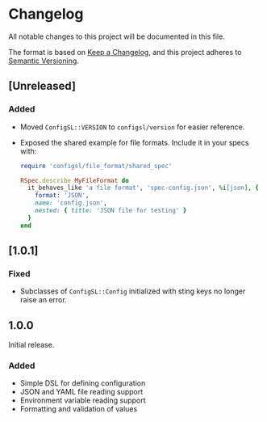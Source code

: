 # Changelog

All notable changes to this project will be documented in this file.

The format is based on [Keep a Changelog][changelog], and this project adheres
to [Semantic Versioning][versioning].

## [Unreleased]

### Added

- Moved `ConfigSL::VERSION` to `configsl/version` for easier reference.
- Exposed the shared example for file formats. Include it in your specs with:

   ```ruby
   require 'configsl/file_format/shared_spec'

   RSpec.describe MyFileFormat do
     it_behaves_like 'a file format', 'spec-config.json', %i[json], {
       format: 'JSON',
       name: 'config.json',
       nested: { title: 'JSON file for testing' }
     }
   end
   ```

## [1.0.1]

### Fixed

- Subclasses of `ConfigSL::Config` initialized with sting keys no longer raise
  an error.

## 1.0.0

Initial release.

### Added

- Simple DSL for defining configuration
- JSON and YAML file reading support
- Environment variable reading support
- Formatting and validation of values

[changelog]: https://keepachangelog.com/en/1.1.0/
[versioning]: https://semver.org/spec/v2.0.0.html
